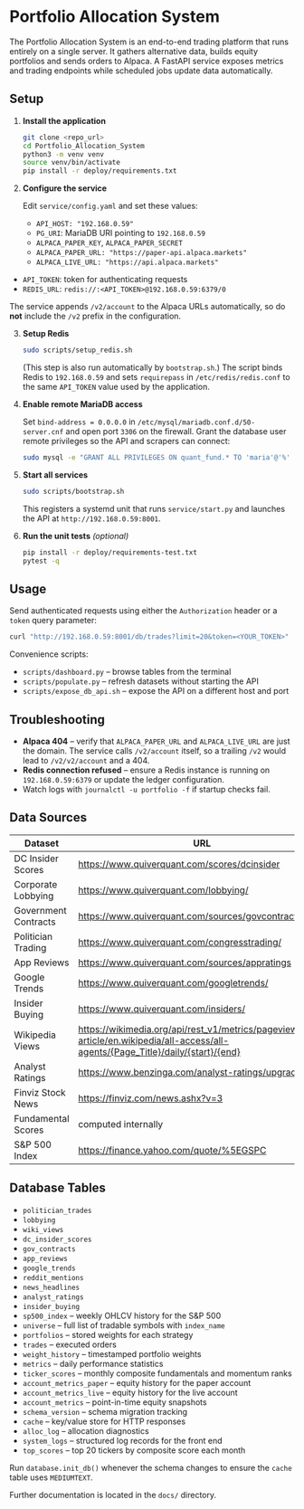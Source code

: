 # Portfolio Allocation System

The Portfolio Allocation System is an end-to-end trading platform that runs entirely on a single server.  It gathers alternative data, builds equity portfolios and sends orders to Alpaca.  A FastAPI service exposes metrics and trading endpoints while scheduled jobs update data automatically.

## Setup

1. **Install the application**

   ```bash
   git clone <repo_url>
   cd Portfolio_Allocation_System
   python3 -m venv venv
   source venv/bin/activate
   pip install -r deploy/requirements.txt
   ```

2. **Configure the service**

   Edit `service/config.yaml` and set these values:

   - `API_HOST: "192.168.0.59"`
   - `PG_URI`: MariaDB URI pointing to `192.168.0.59`
   - `ALPACA_PAPER_KEY`, `ALPACA_PAPER_SECRET`
   - `ALPACA_PAPER_URL: "https://paper-api.alpaca.markets"`
   - `ALPACA_LIVE_URL: "https://api.alpaca.markets"`
  - `API_TOKEN`: token for authenticating requests
  - `REDIS_URL`: `redis://:<API_TOKEN>@192.168.0.59:6379/0`

   The service appends `/v2/account` to the Alpaca URLs automatically, so do **not** include the `/v2` prefix in the configuration.

3. **Setup Redis**

   ```bash
   sudo scripts/setup_redis.sh
   ```
   (This step is also run automatically by `bootstrap.sh`.)
   The script binds Redis to `192.168.0.59` and sets
   `requirepass` in `/etc/redis/redis.conf` to the same
   `API_TOKEN` value used by the application.

4. **Enable remote MariaDB access**

   Set `bind-address = 0.0.0.0` in `/etc/mysql/mariadb.conf.d/50-server.cnf` and open port `3306` on the firewall.
   Grant the database user remote privileges so the API and scrapers can connect:

   ```bash
   sudo mysql -e "GRANT ALL PRIVILEGES ON quant_fund.* TO 'maria'@'%' IDENTIFIED BY 'maria'; FLUSH PRIVILEGES;"
   ```

5. **Start all services**

   ```bash
   sudo scripts/bootstrap.sh
   ```

   This registers a systemd unit that runs `service/start.py` and launches the API at `http://192.168.0.59:8001`.

6. **Run the unit tests** *(optional)*

   ```bash
   pip install -r deploy/requirements-test.txt
   pytest -q
   ```

## Usage

Send authenticated requests using either the `Authorization` header or a `token` query parameter:

```bash
curl "http://192.168.0.59:8001/db/trades?limit=20&token=<YOUR_TOKEN>"
```

Convenience scripts:

- `scripts/dashboard.py` – browse tables from the terminal
- `scripts/populate.py` – refresh datasets without starting the API
- `scripts/expose_db_api.sh` – expose the API on a different host and port

## Troubleshooting

- **Alpaca 404** – verify that `ALPACA_PAPER_URL` and `ALPACA_LIVE_URL` are just the domain.  The service calls `/v2/account` itself, so a trailing `/v2` would lead to `/v2/v2/account` and a 404.
- **Redis connection refused** – ensure a Redis instance is running on `192.168.0.59:6379` or update the ledger configuration.
- Watch logs with `journalctl -u portfolio -f` if startup checks fail.

## Data Sources

| Dataset | URL |
|---------|-----|
| DC Insider Scores | https://www.quiverquant.com/scores/dcinsider |
| Corporate Lobbying | https://www.quiverquant.com/lobbying/ |
| Government Contracts | https://www.quiverquant.com/sources/govcontracts |
| Politician Trading | https://www.quiverquant.com/congresstrading/ |
| App Reviews | https://www.quiverquant.com/sources/appratings |
| Google Trends | https://www.quiverquant.com/googletrends/ |
| Insider Buying | https://www.quiverquant.com/insiders/ |
| Wikipedia Views | https://wikimedia.org/api/rest_v1/metrics/pageviews/per-article/en.wikipedia/all-access/all-agents/{Page_Title}/daily/{start}/{end} |
| Analyst Ratings | https://www.benzinga.com/analyst-ratings/upgrades |
| Finviz Stock News | https://finviz.com/news.ashx?v=3 |
| Fundamental Scores | computed internally |
| S&P 500 Index | https://finance.yahoo.com/quote/%5EGSPC |

## Database Tables

- `politician_trades`
- `lobbying`
- `wiki_views`
- `dc_insider_scores`
- `gov_contracts`
- `app_reviews`
- `google_trends`
- `reddit_mentions`
- `news_headlines`
- `analyst_ratings`
- `insider_buying`
- `sp500_index` – weekly OHLCV history for the S&P 500
- `universe` – full list of tradable symbols with `index_name`
- `portfolios` – stored weights for each strategy
- `trades` – executed orders
- `weight_history` – timestamped portfolio weights
- `metrics` – daily performance statistics
- `ticker_scores` – monthly composite fundamentals and momentum ranks
- `account_metrics_paper` – equity history for the paper account
- `account_metrics_live` – equity history for the live account
- `account_metrics` – point-in-time equity snapshots
- `schema_version` – schema migration tracking
- `cache` – key/value store for HTTP responses
- `alloc_log` – allocation diagnostics
- `system_logs` – structured log records for the front end
- `top_scores` – top 20 tickers by composite score each month

Run `database.init_db()` whenever the schema changes to ensure the `cache` table uses `MEDIUMTEXT`.

Further documentation is located in the `docs/` directory.

